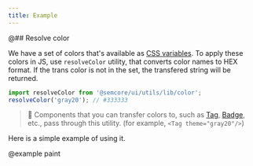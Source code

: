 ```yaml
---
title: Example
---
```


@## Resolve color

We have a set of colors that's available as [CSS variables](https://github.com/semrush/intergalactic/blob/master/semcore/utils/style/var.css). To apply these colors in JS, use `resolveColor` utility, that converts color names to HEX format. If the trans color is not in the set, the transfered string will be returned.

```js
import resolveColor from '@semcore/ui/utils/lib/color';
resolveColor('gray20'); // #333333
```

> 🦄 Components that you can transfer colors to, such as [Tag](/components/tag/), [Badge](/components/badge/), etc.,
> pass through this utility. (for example, `<Tag theme="gray20"/>`)

Here is a simple example of using it.

@example paint

